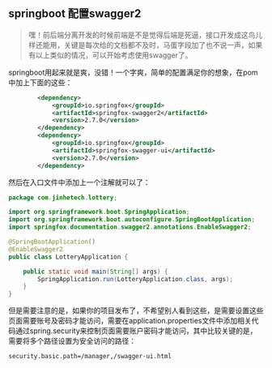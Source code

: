 ## springboot 配置swagger2

> 嘿！前后端分离开发的时候前端是不是觉得后端是死逼，接口开发成这鸟儿样还能用，关键是每次给的文档都不及时，马蛋字段加了也不说一声，如果有以上类似的情况，可以开始考虑使用swagger了。

springboot用起来就是爽，没错！一个字爽，简单的配置满足你的想象，在pom中加上下面的这些：

````xml
		<dependency>
			<groupId>io.springfox</groupId>
			<artifactId>springfox-swagger2</artifactId>
			<version>2.7.0</version>
		</dependency>
		<dependency>
			<groupId>io.springfox</groupId>
			<artifactId>springfox-swagger-ui</artifactId>
			<version>2.7.0</version>
		</dependency>
````

然后在入口文件中添加上一个注解就可以了：

````java
package com.jinhetech.lottery;

import org.springframework.boot.SpringApplication;
import org.springframework.boot.autoconfigure.SpringBootApplication;
import springfox.documentation.swagger2.annotations.EnableSwagger2;

@SpringBootApplication()
@EnableSwagger2
public class LotteryApplication {

	public static void main(String[] args) {
		SpringApplication.run(LotteryApplication.class, args);
	}
}
````

但是需要注意的是，如果你的项目发布了，不希望别人看到这些，是需要设置这些页面需要账号及密码才能访问，需要在application.properties文件中添加相关代码通过spring.security来控制页面需要账户密码才能访问，其中比较关键的是，需要将多个路径设置为安全访问的路径：

````properties
security.basic.path=/manager,/swagger-ui.html
````

